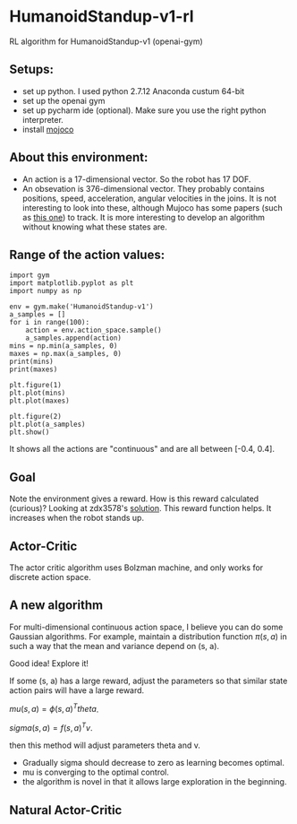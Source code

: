# HumanoidStandup-v1-rl
RL algorithm for HumanoidStandup-v1 (openai-gym)

## Setups:

* set up python. I used python 2.7.12 Anaconda custum 64-bit
* set up the openai gym 
* set up pycharm ide (optional). Make sure you use the right python interpreter.
* install [mojoco](https://github.com/openai/mujoco-py)

## About this environment:

* An action is a 17-dimensional vector. So the robot has 17 DOF. 
* An obsevation is 376-dimensional vector. They probably contains positions, speed, acceleration, angular velocities in the joins. It is not interesting to look into these, although Mujoco has some papers (such as [this one](http://homes.cs.washington.edu/~todorov/papers/TassaIROS12.pdf)) to track. It is more interesting to develop an algorithm without knowing what these states are. 

## Range of the action values:

```
import gym
import matplotlib.pyplot as plt
import numpy as np

env = gym.make('HumanoidStandup-v1')
a_samples = []
for i in range(100):
    action = env.action_space.sample()
    a_samples.append(action)
mins = np.min(a_samples, 0)
maxes = np.max(a_samples, 0)
print(mins)
print(maxes)

plt.figure(1)
plt.plot(mins)
plt.plot(maxes)

plt.figure(2)
plt.plot(a_samples)
plt.show()
```
It shows all the actions are "continuous" and are all between [-0.4, 0.4].

## Goal

Note the environment gives a reward. How is this reward calculated (curious)?
Looking at zdx3578's [solution](https://gym.openai.com/evaluations/eval_w6uskkQOTxG3G0o3pT8q6w). This reward function helps. It increases when the robot stands up. 

## Actor-Critic
The actor critic algorithm uses Bolzman machine, and only works for discrete action space. 


## A new algorithm
For multi-dimensional continuous action space, I believe you can do some Gaussian algorithms. For example, maintain a distribution function $\pi(s, a)$ in such a way that the mean and variance depend on (s, a). 

Good idea! Explore it! 

If some (s, a) has a large reward, adjust the parameters so that similar state action pairs will have a large reward. 

$mu(s, a) = \phi(s, a)^T theta$. 

$sigma(s, a) = f(s, a)^T v$. 

then this method will adjust parameters theta and v. 

* Gradually sigma should decrease to zero as learning becomes optimal. 
* mu is converging to the optimal control. 
* the algorithm is novel in that it allows large exploration in the beginning.  




## Natural Actor-Critic



